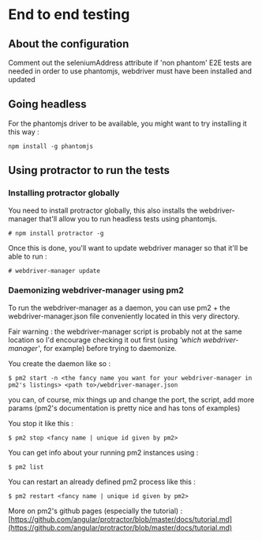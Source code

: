 # End to end testing
## About the configuration
Comment out the seleniumAddress attribute if 'non phantom' E2E tests are needed in order to use phantomjs, webdriver must have been installed and updated

## Going headless
For the phantomjs driver to be available, you might want to try installing it this way :

    npm install -g phantomjs

## Using protractor to run the tests
### Installing protractor globally
You need to install protractor globally, this also installs the webdriver-manager that'll allow you to run headless tests using phantomjs.

    # npm install protractor -g

Once this is done, you'll want to update webdriver manager so that it'll be able to run :

    # webdriver-manager update

### Daemonizing webdriver-manager using pm2
To run the webdriver-manager as a daemon, you can use pm2 + the webdriver-manager.json file conveniently located in this very directory.

Fair warning : the webdriver-manager script is probably not at the same location so I'd encourage checking it out first (using _'which webdriver-manager'_, for example) before trying to daemonize.

You create the daemon like so :

    $ pm2 start -n <the fancy name you want for your webdriver-manager in pm2's listings> <path to>/webdriver-manager.json

you can, of course, mix things up and change the port, the script, add more params (pm2's documentation is pretty nice and has tons of examples)

You stop it like this :

    $ pm2 stop <fancy name | unique id given by pm2>

You can get info about your running pm2 instances using :

    $ pm2 list

You can restart an already defined pm2 process like this :

    $ pm2 restart <fancy name | unique id given by pm2>

More on pm2's github pages (especially the tutorial) : [https://github.com/angular/protractor/blob/master/docs/tutorial.md](https://github.com/angular/protractor/blob/master/docs/tutorial.md)
